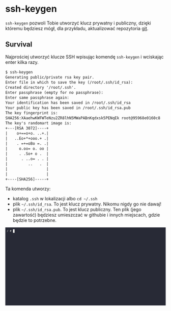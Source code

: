 ssh-keygen
==========

`ssh-keygen` pozwoli Tobie utworzyć klucz prywatny i publiczny, dzięki któremu będziesz mógł, dla przykładu, aktualizować repozytoria [git](../git/README.md).

## Survival

Najprościej utworzyć klucze SSH wpisując komendę `ssh-keygen` i wciskając enter kilka razy.

```console
$ ssh-keygen
Generating public/private rsa key pair.
Enter file in which to save the key (/root/.ssh/id_rsa):
Created directory '/root/.ssh'.
Enter passphrase (empty for no passphrase):
Enter same passphrase again:
Your identification has been saved in /root/.ssh/id_rsa
Your public key has been saved in /root/.ssh/id_rsa.pub
The key fingerprint is:
SHA256:XAaehwKWFWTeNzu2ZR8lhN5MWaPABnKqdxsk5PENqEk root@95968e0160c8
The key's randomart image is:
+---[RSA 3072]----+
|    o+==o+o. ..+.|
|   ..Eo+*+ooo.+ .|
|    . =+=oBo =. .|
|     o.oo= o. oo |
|     . .So+ o .  |
|      . ..o= . . |
|         ..   .  |
|                 |
|                 |
+----[SHA256]-----+
```

Ta komenda utworzy:

- katalog `.ssh` w lokalizacji albo `cd ~/.ssh`
- plik `~/.ssh/id_rsa`. To jest klucz prywatny. Nikomu nigdy go nie dawaj!
- plik `~/.ssh/id_rsa.pub`. To jest klucz publiczny. Ten plik (jego zawartość) będziesz umieszczać w githubie i innych miejscach, gdzie będzie to potrzebne.

![ssh-keygen](ssh-keygen.gif)